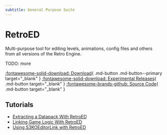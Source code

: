 ```yaml
---
subtitle: General Purpose Suite
---
```


# RetroED

Multi-purpose tool for editing levels, animations, config files and others from all versions of the Retro Engine.

TODO: more

[:fontawesome-solid-download: Download](https://github.com/RSDKModding/RetroED/releases){ .md-button .md-button--primary target="_blank" }
[:fontawesome-solid-download: Experimental Releases](https://github.com/RSDKModding/RetroED/actions "You must be signed into GitHub to download the experimental releases."){ .md-button target="_blank" }
[:fontawesome-brands-github: Source Code](https://github.com/RSDKModding/RetroED){ .md-button target="_blank" }

## Tutorials
- [Extracting a Datapack With RetroED](/Guides/RetroED/ExtractDatapack.md)
- [Linking Game Logic With RetroED](/Guides/RetroED/GameLogicLink.md)
- [Using S3KOEditorLink with RetroED](/Guides/RetroED/S3KOEditorLink.md)
